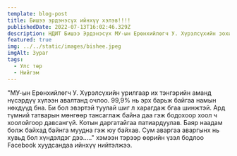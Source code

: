 ```yaml
---
template: blog-post
title: Бишээ эрдэнэсүх ийнхүү хэлэв!!!!
publishedDate: 2022-07-13T16:02:46.329Z
description: НДИТ Бишээ Эрдэнэсүх МУ-ын Ерөнхийлөгч У. Хүрэлсүхийн зохион байгуулсан хүлээн авалтын талаар нийтлэл бичив.
featured: true
img: ../../static/images/bishee.jpeg
imgAlt: Зураг
tags:
  - Улс төр
  - Нийгэм
---
```


"МУ-ын Ерөнхийлөгч У. Хүрэлсүхийн урилгаар их тэнгэрийн аманд нүсэрдүү хүлээн авалтанд очлоо. 99,9% нь эрх барьж байгаа намын нөхдүүд бна. Би бол эвэртэй туулай шиг л харагдаж бгаа шинжтэй. Ард түмний татварын мөнгөөр тансаглаж байна даа гэж бодохоор хоол ч хоолойгоор давсангүй.
Котын даргатайгаа патиардуулав. Баяр наадам болж байхад байнга муудна гэж юу байхав. Сум аваргаа аваргынх нь хувьд бол хүндэлдэг дээ.…." хэмээн тэрээр өөрийн үзэл бодлоо Facebook хуудсандаа ийнхүү нийтэлжээ.